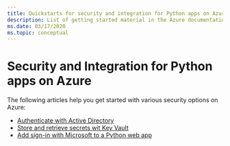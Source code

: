```yaml
---
title: Quickstarts for security and integration for Python apps on Azure
description: List of getting started material in the Azure documentation for securing Python apps.
ms.date: 03/17/2020
ms.topic: conceptual
---
```


# Security and Integration for Python apps on Azure

The following articles help you get started with various security options on Azure:

- [Authenticate with Active Directory](azure-sdk-authenticate.md)
- [Store and retrieve secrets wit Key Vault](/azure/key-vault/quick-create-python)
- [Add sign-in with Microsoft to a Python web app](/azure/active-directory/develop/quickstart-v2-python-webapp)
